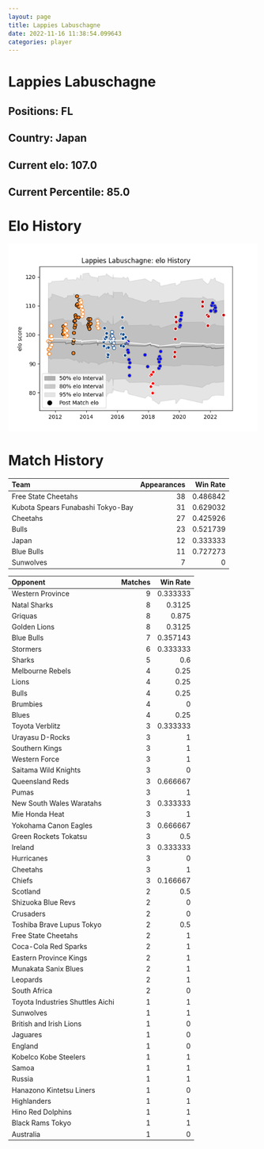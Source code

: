 ```yaml
---  
layout: page  
title: Lappies Labuschagne  
date: 2022-11-16 11:38:54.099643  
categories: player  
---
```

# Lappies Labuschagne

## Positions: FL

## Country: Japan

## Current elo: 107.0

## Current Percentile: 85.0

# Elo History


![elo history](history_LappiesLabuschagne.png)
# Match History


| Team                              |   Appearances |   Win Rate |
|:----------------------------------|--------------:|-----------:|
| Free State Cheetahs               |            38 |   0.486842 |
| Kubota Spears Funabashi Tokyo-Bay |            31 |   0.629032 |
| Cheetahs                          |            27 |   0.425926 |
| Bulls                             |            23 |   0.521739 |
| Japan                             |            12 |   0.333333 |
| Blue Bulls                        |            11 |   0.727273 |
| Sunwolves                         |             7 |   0        |

| Opponent                         |   Matches |   Win Rate |
|:---------------------------------|----------:|-----------:|
| Western Province                 |         9 |   0.333333 |
| Natal Sharks                     |         8 |   0.3125   |
| Griquas                          |         8 |   0.875    |
| Golden Lions                     |         8 |   0.3125   |
| Blue Bulls                       |         7 |   0.357143 |
| Stormers                         |         6 |   0.333333 |
| Sharks                           |         5 |   0.6      |
| Melbourne Rebels                 |         4 |   0.25     |
| Lions                            |         4 |   0.25     |
| Bulls                            |         4 |   0.25     |
| Brumbies                         |         4 |   0        |
| Blues                            |         4 |   0.25     |
| Toyota Verblitz                  |         3 |   0.333333 |
| Urayasu D-Rocks                  |         3 |   1        |
| Southern Kings                   |         3 |   1        |
| Western Force                    |         3 |   1        |
| Saitama Wild Knights             |         3 |   0        |
| Queensland Reds                  |         3 |   0.666667 |
| Pumas                            |         3 |   1        |
| New South Wales Waratahs         |         3 |   0.333333 |
| Mie Honda Heat                   |         3 |   1        |
| Yokohama Canon Eagles            |         3 |   0.666667 |
| Green Rockets Tokatsu            |         3 |   0.5      |
| Ireland                          |         3 |   0.333333 |
| Hurricanes                       |         3 |   0        |
| Cheetahs                         |         3 |   1        |
| Chiefs                           |         3 |   0.166667 |
| Scotland                         |         2 |   0.5      |
| Shizuoka Blue Revs               |         2 |   0        |
| Crusaders                        |         2 |   0        |
| Toshiba Brave Lupus Tokyo        |         2 |   0.5      |
| Free State Cheetahs              |         2 |   1        |
| Coca-Cola Red Sparks             |         2 |   1        |
| Eastern Province Kings           |         2 |   1        |
| Munakata Sanix Blues             |         2 |   1        |
| Leopards                         |         2 |   1        |
| South Africa                     |         2 |   0        |
| Toyota Industries Shuttles Aichi |         1 |   1        |
| Sunwolves                        |         1 |   1        |
| British and Irish Lions          |         1 |   0        |
| Jaguares                         |         1 |   0        |
| England                          |         1 |   0        |
| Kobelco Kobe Steelers            |         1 |   1        |
| Samoa                            |         1 |   1        |
| Russia                           |         1 |   1        |
| Hanazono Kintetsu Liners         |         1 |   0        |
| Highlanders                      |         1 |   1        |
| Hino Red Dolphins                |         1 |   1        |
| Black Rams Tokyo                 |         1 |   1        |
| Australia                        |         1 |   0        |
